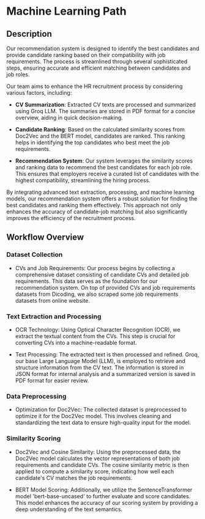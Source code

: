 # Machine Learning Path

## Description

Our recommendation system is designed to identify the best candidates and provide candidate ranking based on their compatibility with job requirements. The process is streamlined through several sophisticated steps, ensuring accurate and efficient matching between candidates and job roles.

Our team aims to enhance the HR recruitment process by considering various factors, including:

- **CV Summarization**: Extracted CV texts are processed and summarized using Groq LLM. The summaries are stored in PDF format for a concise overview, aiding in quick decision-making.

- **Candidate Ranking**: Based on the calculated similarity scores from Doc2Vec and the BERT model, candidates are ranked. This ranking helps in identifying the top candidates who best meet the job requirements.

- **Recommendation System**: Our system leverages the similarity scores and ranking data to recommend the best candidates for each job role. This ensures that employers receive a curated list of candidates with the highest compatibility, streamlining the hiring process.

By integrating advanced text extraction, processing, and machine learning models, our recommendation system offers a robust solution for finding the best candidates and ranking them effectively. This approach not only enhances the accuracy of candidate-job matching but also significantly improves the efficiency of the recruitment process.

## Workflow Overview

### Dataset Collection
- CVs and Job Requirements: Our process begins by collecting a comprehensive dataset consisting of candidate CVs and detailed job requirements. This data serves as the foundation for our recommendation system. On top of provided CVs and job requirements datasets from Dicoding, we also scraped some job requirements datasets from online website.

### Text Extraction and Processing
- OCR Technology: Using Optical Character Recognition (OCR), we extract the textual content from the CVs. This step is crucial for converting CVs into a machine-readable format.

- Text Processing: The extracted text is then processed and refined. Groq, our base Large Language Model (LLM), is employed to retrieve and structure information from the CV text. The information is stored in JSON format for internal analysis and a summarized version is saved in PDF format for easier review.

### Data Preprocessing

- Optimization for Doc2Vec: The collected dataset is preprocessed to optimize it for the Doc2Vec model. This involves cleaning and standardizing the text data to ensure high-quality input for the model.

### Similarity Scoring

- Doc2Vec and Cosine Similarity: Using the preprocessed data, the Doc2Vec model calculates the vector representations of both job requirements and candidate CVs. The cosine similarity metric is then applied to compute a similarity score, indicating how well each candidate's CV matches the job requirements.

- BERT Model Scoring: Additionally, we utilize the SentenceTransformer model 'bert-base-uncased' to further evaluate and score candidates. This model enhances the accuracy of our scoring system by providing a deep understanding of the text semantics.
